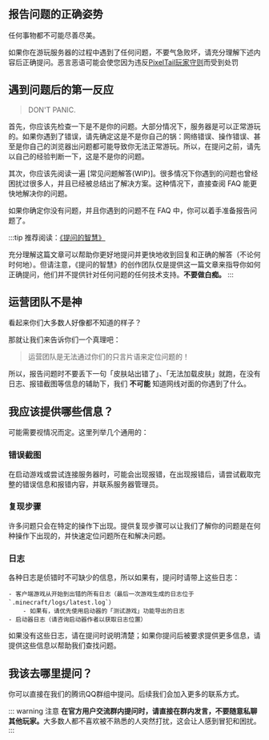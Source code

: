 ## 报告问题的正确姿势

任何事物都不可能尽善尽美。

如果你在游玩服务器的过程中遇到了任何问题，不要气急败坏，请充分理解下述内容后正确提问。恶言恶语可能会使您因为违反[PixelTail玩家守则](/rules)而受到处罚

## 遇到问题后的第一反应

> DON'T PANIC.

首先，你应该先检查一下是不是你的问题。大部分情况下，服务器是可以正常游玩的。如果你遇到了错误，请先确定这是不是你自己的锅：网络错误、操作错误、甚至是你自己的浏览器出问题都可能导致你无法正常游玩。所以，在提问之前，请先以自己的经验判断一下，这是不是你的问题。

其次，你应该先阅读一遍 [常见问题解答(WIP)]。很多情况下你遇到的问题也曾经困扰过很多人，并且已经被总结出了解决方案。这种情况下，直接查阅 FAQ 能更快地解决你的问题。

如果你确定你没有问题，并且你遇到的问题不在 FAQ 中，你可以着手准备报告问题了。

:::tip 推荐阅读：<a href="https://github.com/ryanhanwu/How-To-Ask-Questions-The-Smart-Way/blob/master/README-zh_CN.md" target="_blank">《提问的智慧》</a>

充分理解这篇文章可以帮助你更好地提问并更快地收到回复和正确的解答（不论何时何地）。但请注意，《提问的智慧》的创作团队仅是提供这一篇文章来指导你如何正确提问，他们并不提供针对任何问题的任何技术支持。**不要做白痴。**
:::

## 运营团队不是神

看起来你们大多数人好像都不知道的样子？

那就让我们来告诉你们一个真理吧：

> 运营团队是无法通过你们的只言片语来定位问题的！

所以，报告问题时不要丢下一句「皮肤站出错了」、「无法加载皮肤」就跑，在没有日志、报错截图等信息的辅助下，我们 **不可能** 知道网线对面的你遇到了什么。

## 我应该提供哪些信息？

可能需要视情况而定。这里列举几个通用的：

### 错误截图

在启动游戏或尝试连接服务器时，可能会出现报错，在出现报错后，请尝试截取完整的错误信息和报错内容，并联系服务器管理员。

### 复现步骤

许多问题只会在特定的操作下出现。提供复现步骤可以让我们了解你的问题是在何种操作下出现的，并快速定位问题所在和解决问题。

### 日志

各种日志是侦错时不可缺少的信息，所以如果有，提问时请带上这些日志：

    - 客户端游戏从开始到出错的所有日志（最后一次游戏生成的日志位于 `.minecraft/logs/latest.log`）
        - 如果有，请优先使用启动器的「测试游戏」功能导出的日志
    - 启动器日志（请咨询启动器作者以获取日志位置）

如果没有这些日志，请在提问时说明清楚；如果你提问后被要求提供更多信息，请提供这些信息以帮助我们查找问题。

## 我该去哪里提问？

你可以直接在我们的腾讯QQ群组中提问。后续我们会加入更多的联系方式。

::: warning 注意
<strong>在官方用户交流群内提问时，请直接在群内发言，不要随意私聊其他玩家。</strong>大多数人都不喜欢被不熟悉的人突然打扰，这会让人感到冒犯和困扰。
:::